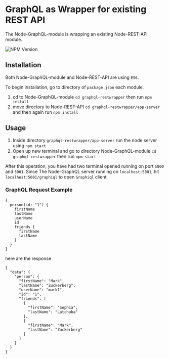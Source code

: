 # GraphQL as Wrapper for existing REST API
The Node-GraphQL-module is wrapping an existing Node-REST-API module.  

![NPM Version][npm-image]

## Installation
Both Node-GraphQL-module and Node-REST-API are using `ES6`.

To begin installation, go to directory of `package.json` each module.

1. cd to Node-GraphQL-module `cd graphql-restwrapper` then run `npm install` 
2. move directory to Node-REST-API `cd graphql-restwrapper/app-server` and then again run `npm install`

## Usage
1. Inside directory `graphql-restwrapper/app-server` run the node server using `npm start`
2. Open up new terminal and go to directory Node-GraphQL-module `cd graphql-restwrapper` then run `npm start`

After this operation, you have had two terminal opened running on port `5000` and `5001`.
Since The Node-GraphQL server running on `localhost:5001`, hit `localhost:5001/graphiql` to open `Graphiql` client.

### GraphQL Request Example
```
{
  person(id: "1") {
    firstName
    lastName
    userName
    id
    friends {
      firstName
      lastName
    }
  }
}
```
here are the response
```
{
  "data": {
    "person": {
      "firstName": "Mark",
      "lastName": "Zuckerberg",
      "userName": "mark1",
      "id": "1",
      "friends": [
        {
          "firstName": "Sophia",
          "lastName": "Latchuba"
        },
        {
          "firstName": "Mark",
          "lastName": "Zuckerberg"
        }
      ]
    }
  }
}
```
<!-- Markdown link & img dfn's -->
[npm-image]: https://img.shields.io/npm/v/datadog-metrics.svg?style=flat-square

